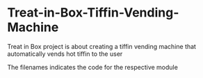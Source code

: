 # Treat-in-Box-Tiffin-Vending-Machine
Treat in Box project is about creating a tiffin vending machine that automatically vends hot tiffin to the user

The filenames indicates the code for the respective module
